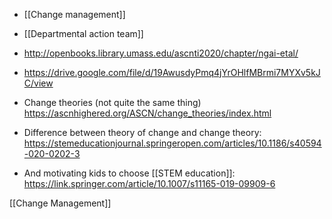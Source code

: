   - [[Change management]]
  - [[Departmental action team]]

  - http://openbooks.library.umass.edu/ascnti2020/chapter/ngai-etal/
  - https://drive.google.com/file/d/19AwusdyPmq4jYrOHlfMBrmi7MYXv5kJC/view
  - Change theories (not quite the same thing)
    https://ascnhighered.org/ASCN/change_theories/index.html
  - Difference between theory of change and change theory:
    https://stemeducationjournal.springeropen.com/articles/10.1186/s40594-020-0202-3

  - And motivating kids to choose  [[STEM education]]:
    https://link.springer.com/article/10.1007/s11165-019-09909-6

[[Change Management]]